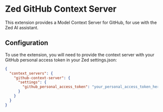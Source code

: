 # Zed GitHub Context Server
This extension provides a Model Context Server for GitHub, for use with the Zed AI assistant.

## Configuration
To use the extension, you will need to provide the context server with your GitHub personal access token in your Zed settings.json:

```json
{
  "context_servers": {
    "github-context-server": {
      "settings": {
        "github_personal_access_token": "your_personal_access_token_here"
      }
    }
  }
}
```
